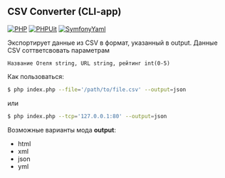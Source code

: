 ## CSV Converter (CLI-app)

[![PHP](https://img.shields.io/badge/php-%5E7.1-green.svg)]()
[![PHPUit](https://img.shields.io/badge/phpunit-%5E6.4--dev-green.svg)]()
[![SymfonyYaml](https://img.shields.io/badge/Symfony--Yaml-%5E3.2-green.svg)]()

Экспортирует данные из CSV в формат, указанный в output.
Данные CSV соттветсвовать параметрам 

``Название Отеля string, URL string, рейтинг int(0-5)``

Как пользоваться:

```sh
$ php index.php --file='/path/to/file.csv' --output=json 
```
или
```sh
$ php index.php --tcp='127.0.0.1:80' --output=json 
```
Возможные варианты мода **output**:
* html
* xml
* json
* yml
